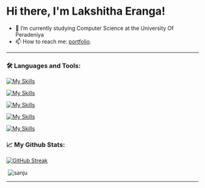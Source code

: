 # Hi there, I'm Lakshitha Eranga!

- 🌱 I’m currently studying Computer Science at the University Of Peradeniya
- 📫 How to reach me: [portfolio](https://sanjueranga.github.io/portfolio/).

<hr>

### 🛠️ Languages and Tools:

<p>

[![My Skills](https://skillicons.dev/icons?i=java,python,js,ts,html,css,r)](https://skillicons.dev)


[![My Skills](https://skillicons.dev/icons?i=nodejs,spring,nestjs,react,next,django)](https://skillicons.dev)


[![My Skills](https://skillicons.dev/icons?i=aws,gcp,linux,git,kubernetes,docker)](https://skillicons.dev)


[![My Skills](https://skillicons.dev/icons?i=mysql,mongodb,postgres)](https://skillicons.dev)


[![My Skills](https://skillicons.dev/icons?i=atom,vscode,eclipse,idea)](https://skillicons.dev)
</p>



### 📈 My Github Stats:

[![GitHub Streak](http://github-readme-streak-stats.herokuapp.com?user=sanjueranga&theme=blue-green)](https://git.io/streak-stats)


<p>&nbsp;<img align="center" src="https://github-readme-stats.vercel.app/api?username=sanjueranga&count_private=true&show_icons=true&locale=en&theme=blue-green" alt="sanju" /></p>
<hr>
